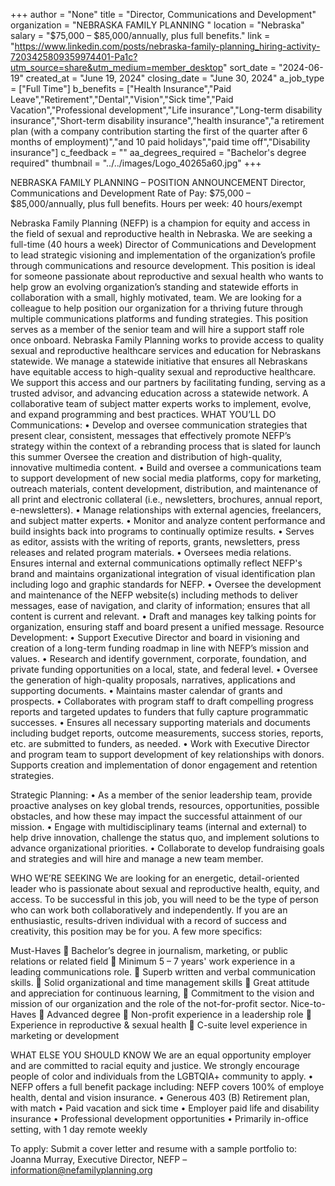 +++
author = "None"
title = "Director, Communications and Development"
organization = "NEBRASKA FAMILY PLANNING "
location = "Nebraska"
salary = "$75,000 – $85,000/annually, plus full benefits."
link = "https://www.linkedin.com/posts/nebraska-family-planning_hiring-activity-7203425809359974401-Pa1c?utm_source=share&utm_medium=member_desktop"
sort_date = "2024-06-19"
created_at = "June 19, 2024"
closing_date = "June 30, 2024"
a_job_type = ["Full Time"]
b_benefits = ["Health Insurance","Paid Leave","Retirement","Dental","Vision","Sick time","Paid Vacation","Professional development","Life insurance","Long-term disability insurance","Short-term disability insurance","health insurance","a retirement plan (with a company contribution starting the first of the quarter after 6 months of employment)","and 10 paid holidays","paid time off","Disability insurance"]
c_feedback = ""
aa_degrees_required = "Bachelor's degree required"
thumbnail = "../../images/Logo_40265a60.jpg"
+++

NEBRASKA FAMILY PLANNING – POSITION ANNOUNCEMENT
Director, Communications and Development
Rate of Pay:  $75,000 – $85,000/annually, plus full benefits.
Hours per week: 40 hours/exempt

Nebraska Family Planning (NEFP) is a champion for equity and access in the field of sexual and reproductive health in Nebraska.  We are seeking a full-time (40 hours a week) Director of Communications and Development to lead strategic visioning and implementation of the organization’s profile through communications and resource development. This position is ideal for someone passionate about reproductive and sexual health who wants to help grow an evolving organization’s standing and statewide efforts in collaboration with a small, highly motivated, team. We are looking for a colleague to help position our organization for a thriving future through multiple communications platforms and funding strategies. This position serves as a member of the senior team and will hire a support staff role once onboard.
Nebraska Family Planning works to provide access to quality sexual and reproductive healthcare services and education for Nebraskans statewide. We manage a statewide initiative that ensures all Nebraskans have equitable access to high-quality sexual and reproductive healthcare.  We support this access and our partners by facilitating funding, serving as a trusted advisor, and advancing education across a statewide network. A collaborative team of subject matter experts works to implement, evolve, and expand programming and best practices. 
WHAT YOU’LL DO
Communications:
•	Develop and oversee communication strategies that present clear, consistent, messages that effectively promote NEFP’s strategy within the context of a rebranding process that is slated for launch this summer Oversee the creation and distribution of high-quality, innovative multimedia content.
•	Build and oversee a communications team to support development of new social media platforms, copy for marketing, outreach materials, content development, distribution, and maintenance of all print and electronic collateral (i.e., newsletters, brochures, annual report, e-newsletters). 
•	Manage relationships with external agencies, freelancers, and subject matter experts.
•	Monitor and analyze content performance and build insights back into programs to continually optimize results.
•	Serves as editor, assists with the writing of reports, grants, newsletters, press releases and related program materials.
•	Oversees media relations. Ensures internal and external communications optimally reflect NEFP's brand and maintains organizational integration of visual identification plan including logo and graphic standards for NEFP.
•	Oversee the development and maintenance of the NEFP website(s) including methods to deliver messages, ease of navigation, and clarity of information; ensures that all content is current and relevant.
•	Draft and manages key talking points for organization, ensuring staff and board present a unified message.
Resource Development:
•	Support Executive Director and board in visioning and creation of a long-term funding roadmap in line with NEFP’s mission and values.
•	Research and identify government, corporate, foundation, and private funding opportunities on a local, state, and federal level.
•	Oversee the generation of high-quality proposals, narratives, applications and supporting documents. 
•	Maintains master calendar of grants and prospects. 
•	Collaborates with program staff to draft compelling progress reports and targeted updates to funders that fully capture programmatic successes.
•	Ensures all necessary supporting materials and documents including budget reports, outcome measurements, success stories, reports, etc. are submitted to funders, as needed.
•	Work with Executive Director and program team to support development of key relationships with donors. Supports creation and implementation of donor engagement and retention strategies. 

Strategic Planning:
•	As a member of the senior leadership team, provide proactive analyses on key global trends, resources, opportunities, possible obstacles, and how these may impact the successful attainment of our mission.
•	Engage with multidisciplinary teams (internal and external) to help drive innovation, challenge the status quo, and implement solutions to advance organizational priorities. 
•	Collaborate to develop fundraising goals and strategies and will hire and manage a new team member.

WHO WE’RE SEEKING
We are looking for an energetic, detail-oriented leader who is passionate about sexual and reproductive health, equity, and access. To be successful in this job, you will need to be the type of person who can work both collaboratively and independently. If you are an enthusiastic, results-driven individual with a record of success and creativity, this position may be for you. A few more specifics:


Must-Haves
	Bachelor’s degree in journalism, marketing, or public relations or related field
	Minimum 5 – 7 years' work experience in a leading communications role.
	Superb written and verbal communication skills. 
	Solid organizational and time management skills
	Great attitude and appreciation for continuous learning, 
	Commitment to the vision and mission of our organization and the role of the not-for-profit sector.
Nice-to-Haves
	Advanced degree
	Non-profit experience in a leadership role
	Experience in reproductive & sexual health
	C-suite level experience in marketing or development

WHAT ELSE YOU SHOULD KNOW
We are an equal opportunity employer and are committed to racial equity and justice. We strongly encourage people of color and individuals from the LGBTQIA+ community to apply. 
•	NEFP offers a full benefit package including: NEFP covers 100% of employe health, dental and vision insurance.
•	Generous 403 (B) Retirement plan, with match 
•	Paid vacation and sick time
•	Employer paid life and disability insurance
•	Professional development opportunities
•	Primarily in-office setting, with 1 day remote weekly 

To apply: Submit a cover letter and resume with a sample portfolio to: Joanna Murray, Executive Director, NEFP – information@nefamilyplanning.org
